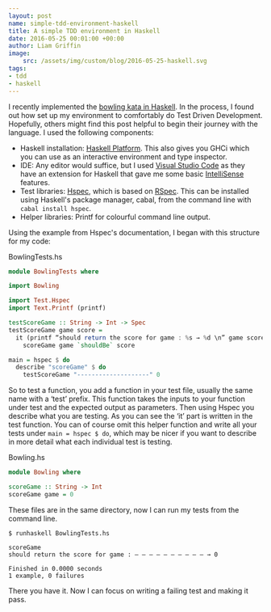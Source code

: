 ```yaml
---
layout: post
name: simple-tdd-environment-haskell
title: A simple TDD environment in Haskell
date: 2016-05-25 00:01:00 +00:00
author: Liam Griffin
image:
    src: /assets/img/custom/blog/2016-05-25-haskell.svg
tags:
- tdd
- haskell
---
```


I recently implemented the [bowling kata in Haskell](https://github.com/Gryff/bowling-kata). In the process, I found out how set up my environment to comfortably do Test Driven Development. Hopefully, others might find this post helpful to begin their journey with the language. I used the following components:

- Haskell installation: [Haskell Platform](https://www.haskell.org/platform/). This also gives you GHCi which you can use as an interactive environment and type inspector.
- IDE: Any editor would suffice, but I used [Visual Studio Code](https://code.visualstudio.com/) as they have an extension for Haskell that gave me some basic [IntelliSense](https://msdn.microsoft.com/en-us/library/hcw1s69b.aspx) features.
- Test libraries: [Hspec](http://hspec.github.io/), which is based on [RSpec](http://rspec.info/). This can be installed using Haskell's package manager, cabal, from the command line with ```cabal install hspec```.
- Helper libraries: Printf for colourful command line output.

Using the example from Hspec's documentation, I began with this structure for my code:

BowlingTests.hs

```haskell
module BowlingTests where

import Bowling

import Test.Hspec
import Text.Printf (printf)

testScoreGame :: String -> Int -> Spec
testScoreGame game score =
  it (printf “should return the score for game : %s → %d \n” game score) $
    scoreGame game `shouldBe` score

main = hspec $ do
  describe "scoreGame" $ do 
    testScoreGame "--------------------" 0
```


So to test a function, you add a function in your test file, usually the same name with a ‘test’ prefix. This function takes the inputs to your function under test and the expected output as parameters. Then using Hspec you describe what you are testing. As you can see the ‘it’ part is written in the test function. You can of course omit this helper function and write all your tests under ```main = hspec $ do```, which may be nicer if you want to describe in more detail what each individual test is testing.

Bowling.hs

```haskell
module Bowling where

scoreGame :: String -> Int 
scoreGame game = 0
```


These files are in the same directory, now I can run my tests from the command line.

```
$ runhaskell BowlingTests.hs

scoreGame
should return the score for game : — — — — — — — — — — → 0

Finished in 0.0000 seconds
1 example, 0 failures
```

There you have it. Now I can focus on writing a failing test and making it pass.

